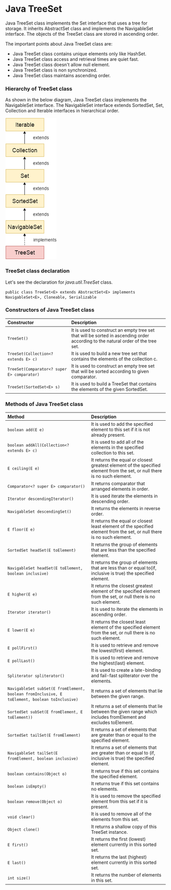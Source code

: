 # Java TreeSet

Java TreeSet class implements the Set interface that uses a tree for storage. It inherits AbstractSet class and implements the NavigableSet interface. The objects of the TreeSet class are stored in ascending order.

The important points about Java TreeSet class are:

- Java TreeSet class contains unique elements only like HashSet.
- Java TreeSet class access and retrieval times are quiet fast.
- Java TreeSet class doesn't allow null element.
- Java TreeSet class is non synchronized.
- Java TreeSet class maintains ascending order.

### Hierarchy of TreeSet class

As shown in the below diagram, Java TreeSet class implements the NavigableSet interface. The NavigableSet interface extends SortedSet, Set, Collection and Iterable interfaces in hierarchical order.

![Alt text](/app/src/main/resources/images/set/treeset/treeset.png "Java TreeSet")

### TreeSet class declaration

Let's see the declaration for *java.util.TreeSet* class.
```
public class TreeSet<E> extends AbstractSet<E> implements NavigableSet<E>, Cloneable, Serializable
```

### Constructors of Java TreeSet class

|Constructor | Description |
| :--------- | :---------- |
|`TreeSet()`|It is used to construct an empty tree set that will be sorted in ascending order according to the natural order of the tree set.|
|`TreeSet(Collection<? extends E> c)`|It is used to build a new tree set that contains the elements of the collection c.|
|`TreeSet(Comparator<? super E> comparator)`|It is used to construct an empty tree set that will be sorted according to given comparator.|
|`TreeSet(SortedSet<E> s)`|It is used to build a TreeSet that contains the elements of the given SortedSet.|

### Methods of Java TreeSet class
|Method| Description |
| :--------- | :---------- |
|`boolean add(E e)`|It is used to add the specified element to this set if it is not already present.|
|`boolean addAll(Collection<? extends E> c)`|It is used to add all of the elements in the specified collection to this set.|
|`E ceiling(E e)`|It returns the equal or closest greatest element of the specified element from the set, or null there is no such element.|
|`Comparator<? super E> comparator()`|It returns comparator that arranged elements in order.|
|`Iterator descendingIterator()`|It is used iterate the elements in descending order.|
|`NavigableSet descendingSet()`|It returns the elements in reverse order.|
|`E floor(E e)`|It returns the equal or closest least element of the specified element from the set, or null there is no such element.|
|`SortedSet headSet(E toElement)`|It returns the group of elements that are less than the specified element.|
|`NavigableSet headSet(E toElement, boolean inclusive)`|It returns the group of elements that are less than or equal to(if, inclusive is true) the specified element.|
|`E higher(E e)`|It returns the closest greatest element of the specified element from the set, or null there is no such element.|
|`Iterator iterator()`|It is used to iterate the elements in ascending order.|
|`E lower(E e)`|It returns the closest least element of the specified element from the set, or null there is no such element.|
|`E pollFirst()`|It is used to retrieve and remove the lowest(first) element.|
|`E pollLast()`|It is used to retrieve and remove the highest(last) element.|
|`Spliterator spliterator()`|It is used to create a late-binding and fail-fast spliterator over the elements.|
|`NavigableSet subSet(E fromElement, boolean fromInclusive, E toElement, boolean toInclusive)`|It returns a set of elements that lie between the given range.|
|`SortedSet subSet(E fromElement, E toElement))`|It returns a set of elements that lie between the given range which includes fromElement and excludes toElement.|
|`SortedSet tailSet(E fromElement)`|It returns a set of elements that are greater than or equal to the specified element.|
|`NavigableSet tailSet(E fromElement, boolean inclusive)`|It returns a set of elements that are greater than or equal to (if, inclusive is true) the specified element.|
|`boolean contains(Object o)`|It returns true if this set contains the specified element.|
|`boolean isEmpty()`|It returns true if this set contains no elements.|
|`boolean remove(Object o)`|It is used to remove the specified element from this set if it is present.|
|`void clear()`|It is used to remove all of the elements from this set.|
|`Object clone()`|It returns a shallow copy of this TreeSet instance.|
|`E first()`|It returns the first (lowest) element currently in this sorted set.|
|`E last()`|It returns the last (highest) element currently in this sorted set.|
|`int size()`|It returns the number of elements in this set.|